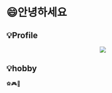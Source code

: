 # :smile:안녕하세요

## 💡Profile

<div align = "center">
    <a href="https://han9580.github.io" rel="Tistory"><img src="https://img.shields.io/badge/Portfoilo-ffd500?style=for-the-badge"/></a> 
</div>

## 💡hobby

⚽🎮📱

